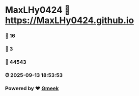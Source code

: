 # MaxLHy0424 :link: https://MaxLHy0424.github.io 
### :page_facing_up: [16](https://MaxLHy0424.github.io/tag.html) 
### :speech_balloon: 3 
### :hibiscus: 44543 
### :alarm_clock: 2025-09-13 18:53:53 
### Powered by :heart: [Gmeek](https://github.com/Meekdai/Gmeek)
